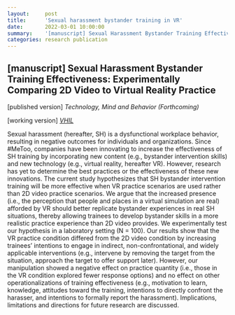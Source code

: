 ```yaml
---
layout:     post
title:      'Sexual harassment bystander training in VR'
date:       2022-03-01 10:00:00
summary:    '[manuscript] Sexual Harassment Bystander Training Effectiveness: Experimentally Comparing 2D Video to Virtual Reality Practice'
categories: research publication
---
```


<h2>&#91;manuscript&#93; Sexual Harassment Bystander Training Effectiveness: Experimentally Comparing 2D Video to Virtual Reality Practice
</h2>

&#91;published version&#93;  <em>Technology, Mind and Behavior (Forthcoming)</em>

&#91;working version&#93; <em>[VHIL](https://stanfordvr.com/pubs/2022/sexual-harassment-bystander-training-effectiveness-experimentally-comparing-2d-video-to-virtual-reality-practice/)</em>

Sexual harassment (hereafter, SH) is a dysfunctional workplace behavior, resulting in negative outcomes for individuals and organizations. Since #MeToo, companies have been innovating to increase the effectiveness of SH training by incorporating new content (e.g., bystander intervention skills) and new technology (e.g., virtual reality, hereafter VR). However, research has yet to determine the best practices or the effectiveness of these new innovations. The current study hypothesizes that SH bystander intervention training will be more effective when VR practice scenarios are used rather than 2D video practice scenarios. We argue that the increased presence (i.e., the perception that people and places in a virtual simulation are real) afforded by VR should better replicate bystander experiences in real SH situations, thereby allowing trainees to develop bystander skills in a more realistic practice experience than 2D video provides. We experimentally test our hypothesis in a laboratory setting (N = 100). Our results show that the VR practice condition differed from the 2D video condition by increasing trainees’ intentions to engage in indirect, non-confrontational, and widely applicable interventions (e.g., intervene by removing the target from the situation, approach the target to offer support later). However, our manipulation showed a negative effect on practice quantity (i.e., those in the VR condition explored fewer response options) and no effect on other operationalizations of training effectiveness (e.g., motivation to learn, knowledge, attitudes toward the training, intentions to directly confront the harasser, and intentions to formally report the harassment). Implications, limitations and directions for future research are discussed.